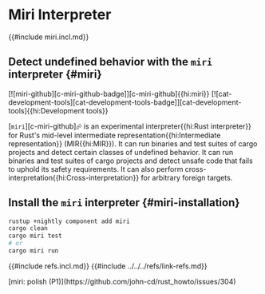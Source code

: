 # Miri Interpreter

{{#include miri.incl.md}}

## Detect undefined behavior with the `miri` interpreter {#miri}

[![miri-github][c-miri-github-badge]][c-miri-github]{{hi:miri}} [![cat-development-tools][cat-development-tools-badge]][cat-development-tools]{{hi:Development tools}}

[`miri`][c-miri-github]⮳ is an experimental interpreter{{hi:Rust interpreter}} for Rust's mid-level intermediate representation{{hi:Intermediate representation}} (MIR{{hi:MIR}}). It can run binaries and test suites of cargo projects and detect certain classes of undefined behavior. It can run binaries and test suites of cargo projects and detect unsafe code that fails to uphold its safety requirements. It can also perform cross-interpretation{{hi:Cross-interpretation}} for arbitrary foreign targets.

## Install the `miri` interpreter {#miri-installation}

```bash
rustup +nightly component add miri
cargo clean
cargo miri test
# or
cargo miri run
```

{{#include refs.incl.md}}
{{#include ../../../refs/link-refs.md}}

<div class="hidden">
[miri: polish (P1)](https://github.com/john-cd/rust_howto/issues/304)
</div>
